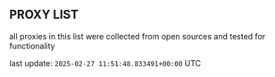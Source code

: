## PROXY LIST

all proxies in this list were collected from open sources and tested for functionality

last update: `2025-02-27 11:51:48.833491+00:00` UTC